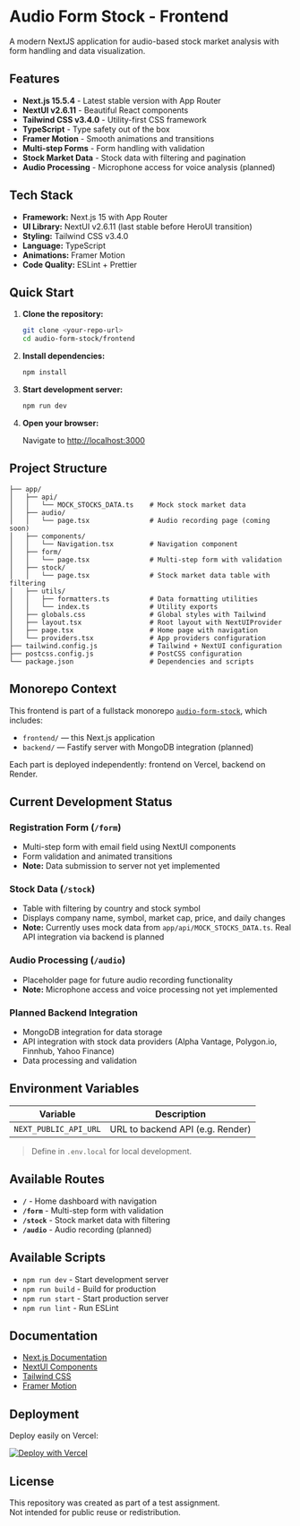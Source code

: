 # Audio Form Stock - Frontend

A modern NextJS application for audio-based stock market analysis with form handling and data visualization.

## Features

- **Next.js 15.5.4** - Latest stable version with App Router
- **NextUI v2.6.11** - Beautiful React components
- **Tailwind CSS v3.4.0** - Utility-first CSS framework
- **TypeScript** - Type safety out of the box
- **Framer Motion** - Smooth animations and transitions
- **Multi-step Forms** - Form handling with validation
- **Stock Market Data** - Stock data with filtering and pagination
- **Audio Processing** - Microphone access for voice analysis (planned)

## Tech Stack

- **Framework:** Next.js 15 with App Router
- **UI Library:** NextUI v2.6.11 (last stable before HeroUI transition)
- **Styling:** Tailwind CSS v3.4.0
- **Language:** TypeScript
- **Animations:** Framer Motion
- **Code Quality:** ESLint + Prettier

## Quick Start

1. **Clone the repository:**

   ```bash
   git clone <your-repo-url>
   cd audio-form-stock/frontend
   ```

2. **Install dependencies:**

   ```bash
   npm install
   ```

3. **Start development server:**

   ```bash
   npm run dev
   ```

4. **Open your browser:**

   Navigate to [http://localhost:3000](http://localhost:3000)

## Project Structure

```text
├── app/
│   ├── api/
│   │   └── MOCK_STOCKS_DATA.ts    # Mock stock market data
│   ├── audio/
│   │   └── page.tsx               # Audio recording page (coming soon)
│   ├── components/
│   │   └── Navigation.tsx         # Navigation component
│   ├── form/
│   │   └── page.tsx               # Multi-step form with validation
│   ├── stock/
│   │   └── page.tsx               # Stock market data table with filtering
│   ├── utils/
│   │   ├── formatters.ts          # Data formatting utilities
│   │   └── index.ts               # Utility exports
│   ├── globals.css                # Global styles with Tailwind
│   ├── layout.tsx                 # Root layout with NextUIProvider
│   ├── page.tsx                   # Home page with navigation
│   └── providers.tsx              # App providers configuration
├── tailwind.config.js             # Tailwind + NextUI configuration
├── postcss.config.js              # PostCSS configuration
└── package.json                   # Dependencies and scripts
```

## Monorepo Context

This frontend is part of a fullstack monorepo [`audio-form-stock`](../README.md), which includes:

- `frontend/` — this Next.js application
- `backend/` — Fastify server with MongoDB integration (planned)

Each part is deployed independently: frontend on Vercel, backend on Render.

## Current Development Status

### Registration Form (`/form`)

- Multi-step form with email field using NextUI components
- Form validation and animated transitions
- **Note:** Data submission to server not yet implemented

### Stock Data (`/stock`)

- Table with filtering by country and stock symbol
- Displays company name, symbol, market cap, price, and daily changes
- **Note:** Currently uses mock data from `app/api/MOCK_STOCKS_DATA.ts`. Real API integration via backend is planned

### Audio Processing (`/audio`)

- Placeholder page for future audio recording functionality
- **Note:** Microphone access and voice processing not yet implemented

### Planned Backend Integration

- MongoDB integration for data storage
- API integration with stock data providers (Alpha Vantage, Polygon.io, Finnhub, Yahoo Finance)
- Data processing and validation

## Environment Variables

| Variable             | Description                          |
|----------------------|--------------------------------------|
| `NEXT_PUBLIC_API_URL` | URL to backend API (e.g. Render)     |

> Define in `.env.local` for local development.

## Available Routes

- **`/`** - Home dashboard with navigation
- **`/form`** - Multi-step form with validation
- **`/stock`** - Stock market data with filtering
- **`/audio`** - Audio recording (planned)

## Available Scripts

- `npm run dev` - Start development server
- `npm run build` - Build for production
- `npm run start` - Start production server
- `npm run lint` - Run ESLint

## Documentation

- [Next.js Documentation](https://nextjs.org/docs)
- [NextUI Components](https://nextui.org/docs)
- [Tailwind CSS](https://tailwindcss.com/docs)
- [Framer Motion](https://www.framer.com/motion/)

## Deployment

Deploy easily on Vercel:

[![Deploy with Vercel](https://vercel.com/button)](https://vercel.com/new/clone?repository-url=https://github.com/your-username/audio-form-stock)

## License

This repository was created as part of a test assignment.  
Not intended for public reuse or redistribution.

